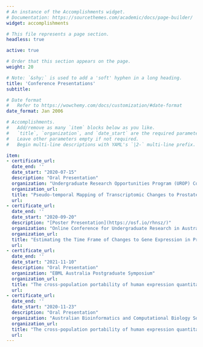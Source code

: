 ```yaml
---
# An instance of the Accomplishments widget.
# Documentation: https://sourcethemes.com/academic/docs/page-builder/
widget: accomplishments

# This file represents a page section.
headless: true

active: true

# Order that this section appears on the page.
weight: 20

# Note: `&shy;` is used to add a 'soft' hyphen in a long heading.
title: 'Conference Presentations'
subtitle:

# Date format
#   Refer to https://wowchemy.com/docs/customization/#date-format
date_format: Jan 2006

# Accomplishments.
#   Add/remove as many `item` blocks below as you like.
#   `title`, `organization`, and `date_start` are the required parameters.
#   Leave other parameters empty if not required.
#   Begin multi-line descriptions with YAML's `|2-` multi-line prefix.

item:
- certificate_url: 
  date_end: ''
  date_start: "2020-07-15"
  description: "Oral Presentation"
  organization: "Undergraduate Research Opportunities Program (UROP) Conference" 
  organization_url: 
  title: "Pseudo-temporal Mapping of Transcriptomic Changes to Prostate Cancer Disease Progression"
  url: 
- certificate_url: 
  date_end: ''
  date_start: "2020-09-20"
  description: "[Poster Presentation](https://osf.io/rhnsz/)"
  organization: "Online Conference for Undergraduate Research in Australia (OCURA)"
  organization_url: 
  title: "Estimating the Time Frame of Changes to Gene Expression in Progressive Diseases"
  url:   
- certificate_url: 
  date_end: ''
  date_start: "2021-11-10"
  description: "Oral Presentation"
  organization: "EBML Australia Postgraduate Symposium" 
  organization_url: 
  title: "The cross-population portability of human expression quantitative trait loci (eQTLs)"
  url: 
- certificate_url: 
  date_end: ''
  date_start: "2020-11-23"
  description: "Oral Presentation"
  organization: "Australian Bioinformatics and Computational Biology Society (ABACBS) Conference"
  organization_url: 
  title: "The cross-population portability of human expression quantitative trait loci (eQTLs)"
  url: 
---
```


